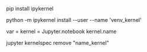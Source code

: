 pip install ipykernel

python -m ipykernel install --user --name 'venv_kernel'

var = kernel = Jupyter.notebook
kernel.name

jupyter kernelspec remove "name_kernel"